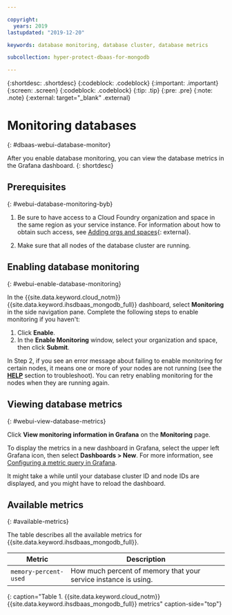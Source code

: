 ```yaml
---

copyright:
  years: 2019
lastupdated: "2019-12-20"

keywords: database monitoring, database cluster, database metrics

subcollection: hyper-protect-dbaas-for-mongodb

---
```


{:shortdesc: .shortdesc}
{:codeblock: .codeblock}
{:important: .important}
{:screen: .screen}
{:codeblock: .codeblock}
{:tip: .tip}
{:pre: .pre}
{:note: .note}
{:external: target="_blank" .external}

# Monitoring databases
{: #dbaas-webui-database-monitor}

After you enable database monitoring, you can view the database metrics in the Grafana dashboard.
{: shortdesc}

## Prerequisites
{: #webui-database-monitoring-byb}

1.  Be sure to have access to a Cloud Foundry organization and space in the same region as your service instance.
    For information about how to obtain such access, see [Adding orgs and spaces](https://cloud.ibm.com/docs/account?topic=account-orgsspacesusers){: external}.

2.  Make sure that all nodes of the database cluster are running.

## Enabling database monitoring
{: #webui-enable-database-monitoring}

In the {{site.data.keyword.cloud_notm}} {{site.data.keyword.ihsdbaas_mongodb_full}} dashboard, select **Monitoring** in the side navigation pane. Complete the following steps to enable monitoring if you haven't:

1. Click **Enable**.
2. In the **Enable Monitoring** window, select your organization and space, then click **Submit**.

In Step 2, if you see an error message about failing to enable monitoring for certain nodes, it means one or more of your nodes are not running (see the [**HELP**](/docs/services/hyper-protect-dbaas-for-mongodb?topic=hyper-protect-dbaas-for-mongodb-getting-help-and-support) section to troubleshoot). You can retry enabling monitoring for the nodes when they are running again.

## Viewing database metrics
{: #webui-view-database-metrics}

Click **View monitoring information in Grafana** on the **Monitoring** page.

To display the metrics in a new dashboard in Grafana, select the upper left Grafana icon, then select **Dashboards > New**. For more information, see [Configuring a metric query in Grafana](/docs/services/cloud-monitoring/retrieve-metrics?topic=cloud-monitoring-define_query).

It might take a while until your database cluster ID and node IDs are displayed, and you might have to reload the dashboard.


## Available metrics
{: #available-metrics}

The table describes all the available metrics for {{site.data.keyword.ihsdbaas_mongodb_full}}.

| Metric | Description|
|----------|-----------|
| `memory-percent-used` | How much percent of memory that your service instance is using. |
{: caption="Table 1. {{site.data.keyword.cloud_notm}} {{site.data.keyword.ihsdbaas_mongodb_full}} metrics" caption-side="top"}
